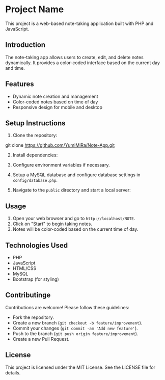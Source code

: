# Project Name

This project is a web-based note-taking application built with PHP and JavaScript.

## Introduction

The note-taking app allows users to create, edit, and delete notes dynamically. It provides a color-coded interface based on the current day and time.

## Features

- Dynamic note creation and management
- Color-coded notes based on time of day
- Responsive design for mobile and desktop

## Setup Instructions

1. Clone the repository:

git clone https://github.com/YumiMiRa/Note-App.git

2. Install dependencies:


3. Configure environment variables if necessary.
4. Setup a MySQL database and configure database settings in `config/database.php`.
5. Navigate to the `public` directory and start a local server:


## Usage

1. Open your web browser and go to `http://localhost/NOTE`.
2. Click on "Start" to begin taking notes.
3. Notes will be color-coded based on the current time of day.
 
## Technologies Used

- PHP
- JavaScript
- HTML/CSS
- MySQL
- Bootstrap (for styling)

## Contributinge

Contributions are welcome! Please follow these guidelines:
- Fork the repository.
- Create a new branch (`git checkout -b feature/improvement`).
- Commit your changes (`git commit -am 'Add new feature'`).
- Push to the branch (`git push origin feature/improvement`).
- Create a new Pull Request.

## License

This project is licensed under the MIT License. See the LICENSE file for details.


